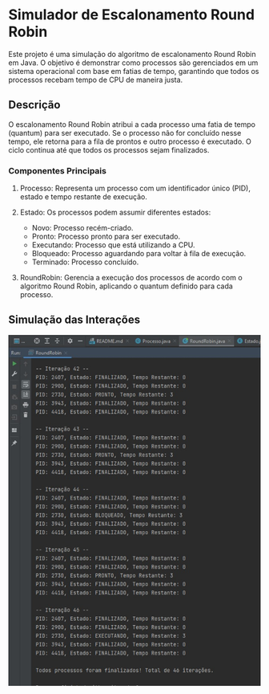 # Simulador de Escalonamento Round Robin

Este projeto é uma simulação do algoritmo de escalonamento Round Robin em Java. O objetivo é demonstrar como processos 
são gerenciados em um sistema operacional com base em fatias de tempo, garantindo que todos os processos recebam tempo 
de CPU de maneira justa.

## Descrição
O escalonamento Round Robin atribui a cada processo uma fatia de tempo (quantum) para ser executado. Se o processo não for concluído nesse tempo, ele retorna para a fila de prontos e outro processo é executado. O ciclo continua até que todos os processos sejam finalizados.

### Componentes Principais
1. Processo: Representa um processo com um identificador único (PID), estado e tempo restante de execução.

2. Estado: Os processos podem assumir diferentes estados:

   * Novo: Processo recém-criado.
   * Pronto: Processo pronto para ser executado.
   * Executando: Processo que está utilizando a CPU.
   * Bloqueado: Processo aguardando para voltar à fila de execução.
   * Terminado: Processo concluído.

3. RoundRobin: Gerencia a execução dos processos de acordo com o algoritmo Round Robin, aplicando o quantum definido para cada processo.

## Simulação das Interações
![Escalonamento](escalonamento.jpg)


